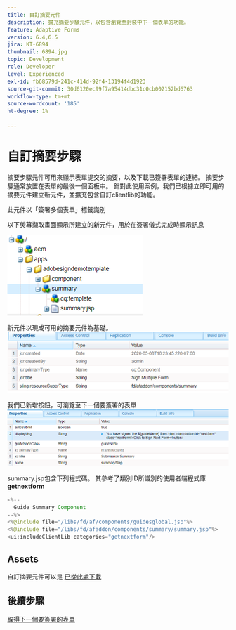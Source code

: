```yaml
---
title: 自訂摘要元件
description: 擴充摘要步驟元件，以包含瀏覽至封裝中下一個表單的功能。
feature: Adaptive Forms
version: 6.4,6.5
jira: KT-6894
thumbnail: 6894.jpg
topic: Development
role: Developer
level: Experienced
exl-id: fb68579d-241c-414d-92f4-13194f4d1923
source-git-commit: 30d6120ec99f7a95414dbc31c0cb002152bd6763
workflow-type: tm+mt
source-wordcount: '185'
ht-degree: 1%

---
```


# 自訂摘要步驟

摘要步驟元件可用來顯示表單提交的摘要，以及下載已簽署表單的連結。 摘要步驟通常放置在表單的最後一個面板中。
針對此使用案例，我們已根據立即可用的摘要元件建立新元件，並擴充包含自訂clientlib的功能。

此元件以「簽署多個表單」標籤識別

以下熒幕擷取畫面顯示所建立的新元件，用於在簽署儀式完成時顯示訊息

![摘要元件](assets/summary.PNG)

新元件以現成可用的摘要元件為基礎。
![component-prop](assets/componentprop.PNG)

我們已新增按鈕，可瀏覽至下一個要簽署的表單
![template-code](assets/template-code.PNG)

summary.jsp包含下列程式碼。 其參考了類別ID所識別的使用者端程式庫 **getnextform**

```java
<%--
  Guide Summary Component
--%>
<%@include file="/libs/fd/af/components/guidesglobal.jsp"%>
<%@include file="/libs/fd/afaddon/components/summary/summary.jsp"%>
<ui:includeClientLib categories="getnextform"/>
```

## Assets

自訂摘要元件可以是 [已從此處下載](assets/custom-summary-step.zip)

## 後續步驟

[取得下一個要簽署的表單](./create-client-lib.md)